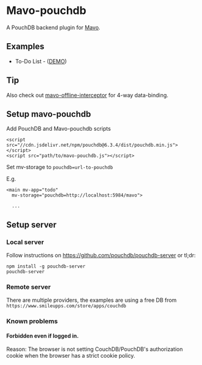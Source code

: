 # Mavo-pouchdb

A PouchDB backend plugin for [Mavo](https://mavo.io).

## Examples

- To-Do List - ([DEMO](https://valterkraemer.github.io/mavo-pouchdb/examples/todo/))

## Tip

Also check out [mavo-offline-interceptor](https://github.com/valterkraemer/mavo-offline-interceptor) for 4-way data-binding.

## Setup mavo-pouchdb

Add PouchDB and Mavo-pouchdb scripts

    <script src="//cdn.jsdelivr.net/npm/pouchdb@6.3.4/dist/pouchdb.min.js"></script>
    <script src="path/to/mavo-pouchdb.js"></script>

Set mv-storage to `pouchdb=url-to-pouchdb`

E.g.
```
<main mv-app="todo"
  mv-storage="pouchdb=http://localhost:5984/mavo">

  ...
```

## Setup server

### Local server

Follow instructions on https://github.com/pouchdb/pouchdb-server or tl;dr:

```
npm install -g pouchdb-server
pouchdb-server
```

### Remote server

There are multiple providers, the examples are using a free DB from `https://www.smileupps.com/store/apps/couchdb`

### Known problems

#### Forbidden even if logged in.

Reason: The browser is not setting CouchDB/PouchDB's authorization cookie when the browser has a strict cookie policy.

